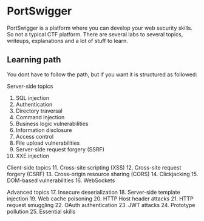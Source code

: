 # PortSwigger
PortSwigger is a platform where you can develop your web security skills. So not a typical CTF platform. There are several labs to several topics, writeups, explanations and a lot of stuff to learn.

## Learning path
You dont have to follow the path, but if you want it is structured as followed:

Server-side topics
1. SQL injection
2. Authentication
3. Directory traversal
4. Command injection
5. Business logic vulnerabilities
6. Information disclosure
7. Access control
8. File upload vulnerabilities
9. Server-side request forgery (SSRF)
10. XXE injection

Client-side topics
11. Cross-site scripting (XSS)
12. Cross-site request forgery (CSRF)
13. Cross-origin resource sharing (CORS)
14. Clickjacking
15. DOM-based vulnerabilities
16. WebSockets

Advanced topics
17. Insecure deserialization
18. Server-side template injection
19. Web cache poisoning
20. HTTP Host header attacks
21. HTTP request smuggling
22. OAuth authentication
23. JWT attacks
24. Prototype pollution
25. Essential skills
